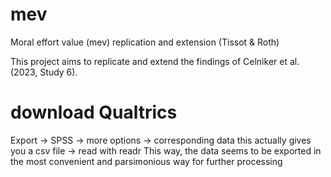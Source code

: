 # mev
Moral effort value (mev) replication and extension (Tissot & Roth)

This project aims to replicate and extend the findings of Celniker et al. (2023, Study 6).


# download Qualtrics
Export -> SPSS -> more options -> corresponding data
this actually gives you a csv file -> read with readr
This way, the data seems to be exported in the most convenient and parsimonious way for further processing